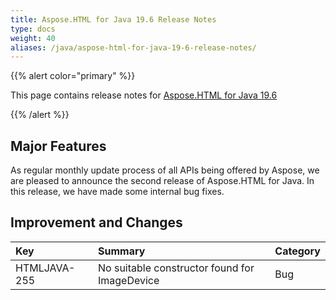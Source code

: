 ```yaml
---
title: Aspose.HTML for Java 19.6 Release Notes
type: docs
weight: 40
aliases: /java/aspose-html-for-java-19-6-release-notes/
---
```


{{% alert color="primary" %}} 

This page contains release notes for [Aspose.HTML for Java 19.6](https://repository.aspose.com/webapp/#/artifacts/browse/tree/General/repo/com/aspose/aspose-html/19.6)

{{% /alert %}} 
## **Major Features** ## 
As regular monthly update process of all APIs being offered by Aspose, we are pleased to announce the second release of Aspose.HTML for Java. In this release, we have made some internal bug fixes.
## **Improvement and Changes** ## 

|**Key**|**Summary**|**Category**|
| :- | :- | :- |
|HTMLJAVA-255|No suitable constructor found for ImageDevice|Bug|

